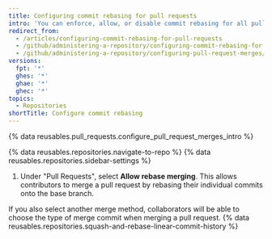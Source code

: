 ```yaml
---
title: Configuring commit rebasing for pull requests
intro: 'You can enforce, allow, or disable commit rebasing for all pull request merges on {% data variables.location.product_location %} in your repository.'
redirect_from:
  - /articles/configuring-commit-rebasing-for-pull-requests
  - /github/administering-a-repository/configuring-commit-rebasing-for-pull-requests
  - /github/administering-a-repository/configuring-pull-request-merges/configuring-commit-rebasing-for-pull-requests
versions:
  fpt: '*'
  ghes: '*'
  ghae: '*'
  ghec: '*'
topics:
  - Repositories
shortTitle: Configure commit rebasing
---
```

{% data reusables.pull_requests.configure_pull_request_merges_intro %}

{% data reusables.repositories.navigate-to-repo %}
{% data reusables.repositories.sidebar-settings %}
1. Under "Pull Requests", select **Allow rebase merging**. This allows contributors to merge a pull request by rebasing their individual commits onto the base branch.

If you also select another merge method, collaborators will be able to choose the type of merge commit when merging a pull request. {% data reusables.repositories.squash-and-rebase-linear-commit-history %}
